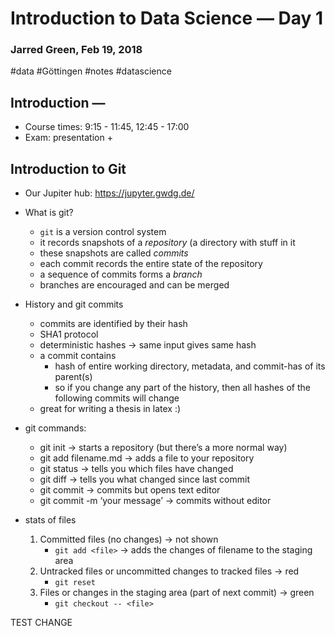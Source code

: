 # Introduction to Data Science — Day 1
### Jarred Green, Feb 19, 2018
#data #Göttingen #notes #datascience

## Introduction —
* Course times: 9:15 - 11:45, 12:45 - 17:00
* Exam: presentation + 

## Introduction to Git
* Our Jupiter hub: https://jupyter.gwdg.de/

* What is git?
	* `git` is a version control system
	* it records snapshots of a _repository_ (a directory with stuff in it
	* these snapshots are called _commits_
	* each commit records the entire state of the repository
	* a sequence of commits forms a _branch_
	* branches are encouraged and can be merged
* History and git commits
	* commits are identified by their hash
	* SHA1 protocol
	* deterministic hashes -> same input gives same hash
	* a commit contains
		* hash of entire working directory, metadata, and commit-has of its parent(s)
		* so if you change any part of the history, then all hashes of the following commits will change
	* great for writing a thesis in latex :) 
* git commands:
	* git init -> starts a repository (but there’s a more normal way)
	* git add filename.md -> adds a file to your repository
	* git status -> tells you which files have changed
	* git diff -> tells you what changed since last commit
	* git commit -> commits but opens text editor
	* git commit -m ‘your message’ -> commits without editor
* stats of files
	1. Committed files (no changes) -> not shown
		* `git add <file>` -> adds the changes of filename to the staging area
	2. Untracked files or uncommitted changes to tracked files -> red
		* `git reset`
	3. Files or changes in the staging area (part of next commit) -> green
		* `git checkout -- <file>`

TEST CHANGE